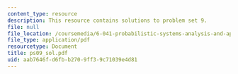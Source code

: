 ```yaml
---
content_type: resource
description: This resource contains solutions to problem set 9.
file: null
file_location: /coursemedia/6-041-probabilistic-systems-analysis-and-applied-probability-spring-2006/aab7646fd6fbb2709ff39c71039e4d81_ps09_sol.pdf
file_type: application/pdf
resourcetype: Document
title: ps09_sol.pdf
uid: aab7646f-d6fb-b270-9ff3-9c71039e4d81
---
```

